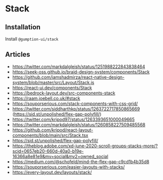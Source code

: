 # Stack

## Installation

Install `@gumption-ui/stack`

## Articles

- https://twitter.com/markdalgleish/status/1251988222843838464
- https://seek-oss.github.io/braid-design-system/components/Stack
- https://github.com/iamshadmirza/react-native-design-system/blob/master/src/Layout/Stack.js
- https://react-ui.dev/components/Stack
- https://bedrock-layout.dev/src-components-stack
- https://raam.joebell.co.uk/#stack
- https://souporserious.com/stack-components-with-css-grid/
- https://twitter.com/siddharthkp/status/1263722717850865669 (https://sid.st/unpolished/flex-gap-polyfill/)
- https://twitter.com/kripod97/status/1263393651000049665
- https://twitter.com/markdalgleish/status/1260858227509485568
- https://github.com/kripod/react-layout-components/blob/main/src/Stack.tsx
- https://sid.st/unpolished/flex-gap-polyfill/
- https://theblog.adobe.com/xd-june-2020-scroll-groups-stacks-more/?scid=0657eb20-660d-40a0-b19e-16366a8e81e9&mv=social&mv2=owned_social
- https://medium.com/@schofeld/mind-the-flex-gap-c9cd1b4b35d8
- https://souporserious.com/easier-layouts-with-stacks/
- https://every-layout.dev/layouts/stack/
